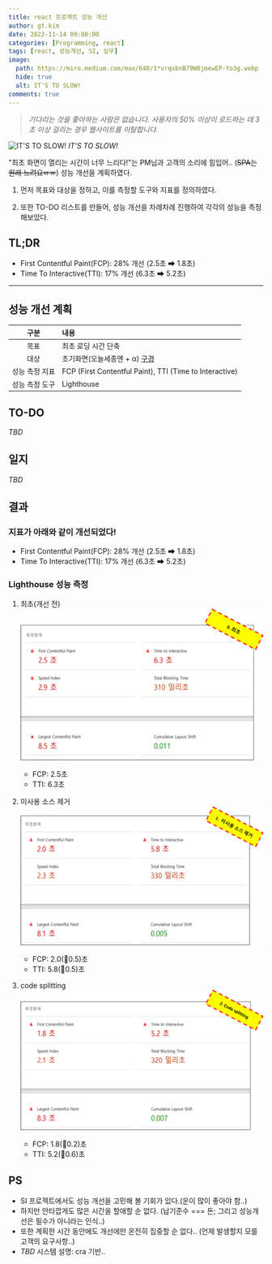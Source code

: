 ```yaml
---
title: react 프로젝트 성능 개선
author: gt.kim
date: 2022-11-14 09:00:00
categories: [Programming, react]
tags: [react, 성능개선, SI, 실무]
image:
  path: https://miro.medium.com/max/640/1*vrqxbnB79W8jmewEP-Yo3g.webp
  hide: true
  alt: IT'S TO SLOW!
comments: true
---
```


> _기다리는 것을 좋아하는 사람은 없습니다. 사용자의 50% 이상이 로드하는 데 3초 이상 걸리는 경우 웹사이트를 이탈합니다._

![IT'S TO SLOW!](https://miro.medium.com/max/640/1*vrqxbnB79W8jmewEP-Yo3g.webp)
_IT'S TO SLOW!_

"최초 화면이 열리는 시간이 너무 느리다!"는 PM님과 고객의 소리에 힘입어.. (~~SPA는 원래 느려요ㅠㅠ~~) 성능 개선을 계획하였다.

1. 먼저 목표와 대상을 정하고, 이를 측정할 도구와 지표를 정의하였다.

2. 또한 TO-DO 리스트를 만들어, 성능 개선을 차례차례 진행하여 각각의 성능을 측정해보았다.


## TL;DR
 - First Contentful Paint(FCP): 28% 개선 (2.5초 ➡ 1.8초)
 - Time To Interactive(TTI): 17% 개선 (6.3초 ➡ 5.2초)

---


## 성능 개선 계획

| 구분 | 내용 |
|:----------------------------:|:-----------------|
| 목표 | 최초 로딩 시간 단축 |
| 대상 | 초기화면(오늘세종엔 + α) [구경](https://sejongn2.kr) |
| 성능 측정 지표 | FCP (First Contentful Paint), TTI (Time to Interactive) |
| 성능 측정 도구 | Lighthouse |


## TO-DO
_TBD_

## 일지
_TBD_

## 결과

### 지표가 아래와 같이 개선되었다!
 - First Contentful Paint(FCP): 28% 개선 (2.5초 ➡ 1.8초)
 - Time To Interactive(TTI): 17% 개선 (6.3초 ➡ 5.2초)

### Lighthouse 성능 측정
1. 최초(개선 전)
![최초](/assets/img/%EC%84%B1%EB%8A%A5%EA%B0%9C%EC%84%A0/01_%EC%B5%9C%EC%B4%88.png)
    - FCP: 2.5초 
    - TTI: 6.3초

2. 미사용 소스 제거
![미사용 소스 제거](/assets/img/%EC%84%B1%EB%8A%A5%EA%B0%9C%EC%84%A0/02_%EB%AF%B8%EC%82%AC%EC%9A%A9%EC%86%8C%EC%8A%A4%EC%A0%9C%EA%B1%B0.png)
    - FCP: 2.0(🔻0.5)초
    - TTI: 5.8(🔻0.5)초

3. code splitting
![code splitting](/assets/img/%EC%84%B1%EB%8A%A5%EA%B0%9C%EC%84%A0/03_code%20splitting.png)
    - FCP: 1.8(🔻0.2)초
    - TTI: 5.2(🔻0.6)초

## PS
- SI 프로젝트에서도 성능 개선을 고민해 볼 기회가 있다.(운이 많이 좋아야 함..)
- 하지만 안타깝게도 많은 시간을 할애할 순 없다. (납기준수 === 돈; 그리고 성능개선은 필수가 아니라는 인식..)
- 또한 계획한 시간 동안에도 개선에만 온전히 집중할 순 없다.. (언제 발생할지 모를 고객의 요구사항..)
- _TBD_ 시스템 설명: cra 기반..